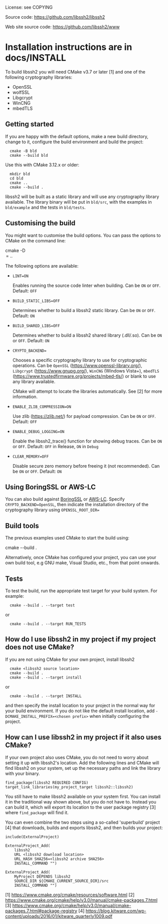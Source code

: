 <!--
Copyright (C) The libssh2 project and its contributors.

SPDX-License-Identifier: BSD-3-Clause
-->

License: see COPYING

Source code: https://github.com/libssh2/libssh2

Web site source code: https://github.com/libssh2/www

Installation instructions are in docs/INSTALL
=======
To build libssh2 you will need CMake v3.7 or later [1] and one of the
following cryptography libraries:

* OpenSSL
* wolfSSL
* Libgcrypt
* WinCNG
* mbedTLS

Getting started
---------------

If you are happy with the default options, make a new build directory,
change to it, configure the build environment and build the project:

```
  cmake -B bld
  cmake --build bld
```

Use this with CMake 3.12.x or older:
```
  mkdir bld
  cd bld
  cmake ..
  cmake --build .
```

libssh2 will be built as a static library and will use any
cryptography library available.  The library binary will be put in
`bld/src`, with the examples in `bld/example` and the tests in
`bld/tests`.

Customising the build
---------------------

You might want to customise the build options.  You can pass the options
to CMake on the command line:

  cmake -D<option>=<value> ..

The following options are available:

 * `LINT=ON`

    Enables running the source code linter when building.
    Can be `ON` or `OFF`. Default: `OFF`

 * `BUILD_STATIC_LIBS=OFF`

    Determines whether to build a libssh2 static library.
    Can be `ON` or `OFF`. Default: `ON`

 * `BUILD_SHARED_LIBS=OFF`

    Determines whether to build a libssh2 shared library (.dll/.so).
    Can be `ON` or `OFF`. Default: `ON`

 * `CRYPTO_BACKEND=`

    Chooses a specific cryptography library to use for cryptographic
    operations.  Can be `OpenSSL` (https://www.openssl-library.org/),
    `Libgcrypt` (https://www.gnupg.org/), `WinCNG` (Windows Vista+),
    `mbedTLS` (https://www.trustedfirmware.org/projects/mbed-tls/) or
    blank to use any library available.

    CMake will attempt to locate the libraries automatically.  See [2]
    for more information.

 * `ENABLE_ZLIB_COMPRESSION=ON`

    Use zlib (https://zlib.net/) for payload compression.
    Can be `ON` or `OFF`. Default: `OFF`

 * `ENABLE_DEBUG_LOGGING=ON`

    Enable the libssh2_trace() function for showing debug traces.
    Can be `ON` or `OFF`. Default: `OFF` in Release, `ON` in `Debug`

 * `CLEAR_MEMORY=OFF`

    Disable secure zero memory before freeing it (not recommended).
    Can be `ON` or `OFF`. Default: `ON`

Using BoringSSL or AWS-LC
-------------------------
You can also build against [BoringSSL](https://github.com/google/boringssl)
or [AWS-LC](https://github.com/aws/aws-lc). Specify `CRYPTO_BACKEND=OpenSSL`, then indicate
the installation directory of the cryptography library using `OPENSSL_ROOT_DIR=`

Build tools
-----------

The previous examples used CMake to start the build using:

  cmake --build .

Alternatively, once CMake has configured your project, you can use
your own build tool, e.g GNU make, Visual Studio, etc., from that
point onwards.

Tests
-----

To test the build, run the appropriate test target for your build
system.  For example:

```
  cmake --build . --target test
```
or
```
  cmake --build . --target RUN_TESTS
```

How do I use libssh2 in my project if my project does not use CMake?
-------------------------------------------------------------------

If you are not using CMake for your own project, install libssh2
```
  cmake <libssh2 source location>
  cmake --build .
  cmake --build . --target install
```
or
```
  cmake --build . --target INSTALL
```

and then specify the install location to your project in the normal
way for your build environment.  If you do not like the default install
location, add `-DCMAKE_INSTALL_PREFIX=<chosen prefix>` when initially
configuring the project.

How can I use libssh2 in my project if it also uses CMake?
----------------------------------------------------------

If your own project also uses CMake, you do not need to worry about
setting it up with libssh2's location. Add the following lines and
CMake will find libssh2 on your system, set up the necessary paths and
link the library with your binary.

    find_package(libssh2 REQUIRED CONFIG)
    target_link_libraries(my_project_target libssh2::libssh2)

You still have to make libssh2 available on your system first.  You can
install it in the traditional way shown above, but you do not have to.
Instead you can build it, which will export its location to the user
package registry [3] where `find_package` will find it.

You can even combine the two steps using a so-called 'superbuild'
project [4] that downloads, builds and exports libssh2, and then
builds your project:

    include(ExternalProject)

    ExternalProject_Add(
        libssh2
        URL <libssh2 download location>
        URL_HASH SHA256=<libssh2 archive SHA256>
        INSTALL_COMMAND "")

    ExternalProject_Add(
        MyProject DEPENDS libssh2
        SOURCE_DIR ${CMAKE_CURRENT_SOURCE_DIR}/src
        INSTALL_COMMAND "")

[1] https://www.cmake.org/cmake/resources/software.html
[2] https://www.cmake.org/cmake/help/v3.0/manual/cmake-packages.7.html
[3] https://www.cmake.org/cmake/help/v3.0/manual/cmake-packages.7.html#package-registry
[4] https://blog.kitware.com/wp-content/uploads/2016/01/kitware_quarterly1009.pdf
